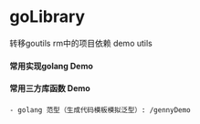 # goLibrary
转移goutils rm中的项目依赖
demo utils
#### 常用实现golang Demo
#### 常用三方库函数 Demo
    - golang 范型（生成代码模板模拟泛型）: /gennyDemo